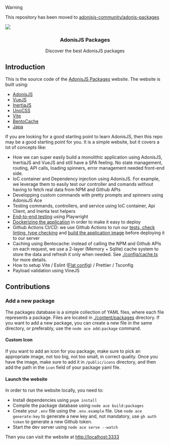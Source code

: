 > [!WARNING]  
> This repository has been moved to [adonisjs-community/adonis-packages](https://github.com/adonisjs-community/adonis-packages)

![](./public/preview.png)

<div align="center">
  <h3>AdonisJS Packages</h3>
  <p>Discover the best AdonisJS packages</p>
</div>


## Introduction

This is the source code of the [AdonisJS Packages](https://adonisjs.com/packages) website. The website is built using:

- [AdonisJS](https://adonisjs.com)
- [VueJS](https://vuejs.org/)
- [InertiaJS](https://inertiajs.com/)
- [UnoCSS](https://unocss.dev/)
- [Vite](https://vitejs.dev/)
- [BentoCache](https://bentocache.julr.dev/)
- [Japa](https://japa.dev/)

If you are looking for a good starting point to learn AdonisJS, then this repo may be a good starting point for you. It is a simple website, but it covers a lot of concepts like:

- How we can super easily build a monolithic application using AdonisJS, InertiaJS and VueJS and still have a SPA feeling. No state management, routing, API calls, loading spinners, error management needed front-end side.
- IoC container and Dependency injection using AdonisJS. For example, we leverage them to easily test our controller and comands without having to fetch real data from NPM and Github APIs
- Developping custom commands with pretty prompts and spinners using AdonisJS Ace
- Testing commands, controllers, and service using IoC container, Api Client, and Inertia test helpers
- [End-to-end testing](./tests/browser/) using Playwright
- [Dockerizing the application](./Dockerfile) in order to make it easy to deploy
- Github Actions CI/CD: we use Github Actions to run our [tests, check linting, type checking](.github/workflows/checks.yml) and [build the application image](.github/workflows/on-push-to-main.yml) before deploying it to our server
- Caching using Bentocache: instead of calling the NPM and Github APIs on each request, we use a 2-layer (Memory + Sqlite) cache system to store the data and refresh it only when needed. See [./config/cache.ts](./config/cache.ts) for more details.
- How to setup Vite / Eslint ([Flat config](https://eslint.org/docs/latest/use/configure/configuration-files-new)) / Prettier / Tsconfig
- Payload validation using VineJS

## Contributions

### Add a new package

The packages database is a simple collection of YAML files, where each file represents a package. Files are located in [./content/packages](./content/packages) directory. If you want to add a new package, you can create a new file in the same directory, or preferably, use the `node ace add:package` command.

#### Custom Icon

If you want to add an icon for you package, make sure to pick an appropriate image, not too big, not too small, in correct quality. Once you have the image, make sure to add it in `/public/icons` directory, and then add the path in the `icon` field of your package yaml file.

#### Launch the website

In order to run the website locally, you need to:

- Install dependencies using `pnpm install`
- Compile the package database using `node ace build:packages`
- Create your `.env` file using the `.env.example` file. Use `node ace generate:key` to generate a new key and, not mandatory, use `gh auth token` to generate a new Github token.
- Start the dev server using `node ace serve --watch`

Then you can visit the website at [http://localhost:3333](http://localhost:3333)
